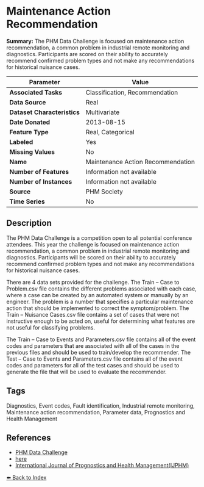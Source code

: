 # Maintenance Action Recommendation

**Summary:** The PHM Data Challenge is focused on maintenance action recommendation, a common problem in industrial remote monitoring and diagnostics. Participants are scored on their ability to accurately recommend confirmed problem types and not make any recommendations for historical nuisance cases.

| Parameter | Value |
| --- | --- |
| **Associated Tasks** | Classification, Recommendation |
| **Data Source** | Real |
| **Dataset Characteristics** | Multivariate |
| **Date Donated** | 2013-08-15 |
| **Feature Type** | Real, Categorical |
| **Labeled** | Yes |
| **Missing Values** | No |
| **Name** | Maintenance Action Recommendation |
| **Number of Features** | Information not available |
| **Number of Instances** | Information not available |
| **Source** | PHM Society |
| **Time Series** | No |

## Description

The PHM Data Challenge is a competition open to all potential conference attendees. This year the challenge is focused on maintenance action recommendation, a common problem in industrial remote monitoring and diagnostics. Participants will be scored on their ability to accurately recommend confirmed problem types and not make any recommendations for historical nuisance cases.

There are 4 data sets provided for the challenge. The Train – Case to Problem.csv file contains the different problems associated with each case, where a case can be created by an automated system or manually by an engineer. The problem is a number that specifies a particular maintenance action that should be implemented to correct the symptom/problem. The Train – Nuisance Cases.csv file contains a set of cases that were not instructive enough to be acted on, useful for determining what features are not useful for classifying problems.

The Train – Case to Events and Parameters.csv file contains all of the event codes and parameters that are associated with all of the cases in the previous files and should be used to train/develop the recommender. The Test – Case to Events and Parameters.csv file contains all of the event codes and parameters for all of the test cases and should be used to generate the file that will be used to evaluate the recommender.

## Tags

Diagnostics, Event codes, Fault identification, Industrial remote monitoring, Maintenance action recommendation, Parameter data, Prognostics and Health Management

## References

- [PHM Data Challenge](https://www.phmsociety.org/conference/annual-conference-of-the-phm-society/annual-conference-of-the-prognostics-and-health-management-society-2013/phm-data-challenge/)
- [here](https://www.phmsociety.org/events/conference/phm/13/challenge)
- [International Journal of Prognostics and Health Management(IJPHM)](https://www.phmsociety.org/journal)

[⬅️ Back to Index](../README.md)
